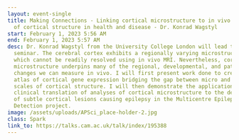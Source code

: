```yaml
---
layout: event-single
title: Making Connections - Linking cortical microstructure to in vivo measures
  of cortical structure in health and disease - Dr. Konrad Wagstyl
start: February 1, 2023 5:56 AM
end: February 1, 2023 5:57 AM
desc: Dr. Konrad Wagstyl from the University College London will lead this
  seminar. The cerebral cortex exhibits a regionally varying microstructure
  which cannot be readily resolved using in vivo MRI. Nevertheless, cortical
  microstructure underpins many of the regional, developmental, and pathological
  changes we can measure in vivo. I will first present work done to create an
  atlas of cortical gene expression bridging the gap between micro and macro
  scales of cortical structure. I will then demonstrate the application and
  clinical translation of analyses of cortical microstructure to the detection
  of subtle cortical lesions causing epilepsy in the Multicentre Epilepsy Lesion
  Detection project.
image: /assets/uploads/APSci_place-holder-2.jpg
class: Spark
link_to: https://talks.cam.ac.uk/talk/index/195388
---
```

